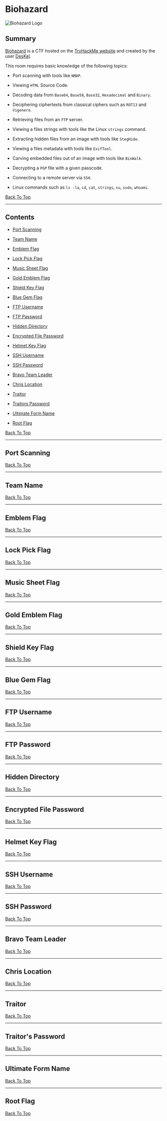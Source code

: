 # Biohazard

![Biohazard Logo](./Image-Assets/biohazard-logo.png "Biohazard Logo")

## Summary

[Biohazard](https://tryhackme.com/room/biohazard "Biohazard CTF On TryHackMe") is a CTF hosted on the [TryHackMe website](https://tryhackme.com/ "TryHackMe Website") and created by the user [DesKel](https://tryhackme.com/p/DesKel "DesKel User Profile On TryHackMe").

This room requires basic knowledge of the following topics:

* Port scanning with tools like ```NMAP```.

* Viewing ```HTML``` Source Code.

* Decoding data from ```Base64```, ```Base58```, ```Base32```, ```Hexadecimal``` and ```Binary```.

* Deciphering ciphertexts from classical ciphers such as ```ROT13``` and ```Vigenere```.

* Retrieving files from an ```FTP``` server.

* Viewing a files strings with tools like the Linux ```strings``` command.

* Extracting hidden files from an image with tools like ```StegHide```.

* Viewing a files metadata with tools like ```ExifTool```.

* Carving embedded files out of an image with tools like ```BinWalk```.

* Decrypting a ```PGP``` file with a given passcode.

* Connecting to a remote server via ```SSH```.

* Linux commands such as ```ls -la```, ```cd```, ```cat```, ```strings```, ```su```, ```sudo```, ```whoami```.

[Back To Top](#biohazard "Jump To Top")

---

## Contents

* [Port Scanning](#port-scanning "Jump To Section")

* [Team Name](#team-name "Jump To Section")

* [Emblem Flag](#emblem-flag "Jump To Section")

* [Lock Pick Flag](#lock-pick-flag "Jump To Section")

* [Music Sheet Flag](#music-sheet-flag "Jump To Section")

* [Gold Emblem Flag](#gold-emblem-flag "Jump To Section")

* [Shield Key Flag](#shield-key-flag "Jump To Section")

* [Blue Gem Flag](#blue-gem-flag "Jump To Section")

* [FTP Username](#ftp-username "Jump To Section")

* [FTP Password](#ftp-password "Jump To Section")

* [Hidden Directory](#hidden-directory "Jump To Section")

* [Encrypted File Password](#encrypted-file-password "Jump To Section")

* [Helmet Key Flag](#helmet-key-flag "Jump To Section")

* [SSH Username](#ssh-username "Jump To Section")

* [SSH Password](#ssh-password "Jump To Section")

* [Bravo Team Leader](#bravo-team-leader "Jump To Section")

* [Chris Location](#chris-location "Jump To Section")

* [Traitor](#traitor "Jump To Section")

* [Traitors Password](#traitors-password "Jump To Section")

* [Ultimate Form Name](#ultimate-form-name "Jump To Section")

* [Root Flag](#root-flag "Jump To Section")

[Back To Top](#biohazard "Jump To Top")

---

## Port Scanning



[Back To Top](#biohazard "Jump To Top")

---
## Team Name



[Back To Top](#biohazard "Jump To Top")

---

## Emblem Flag



[Back To Top](#biohazard "Jump To Top")

---

## Lock Pick Flag



[Back To Top](#biohazard "Jump To Top")

---

## Music Sheet Flag



[Back To Top](#biohazard "Jump To Top")

---

## Gold Emblem Flag



[Back To Top](#biohazard "Jump To Top")

---

## Shield Key Flag



[Back To Top](#biohazard "Jump To Top")

---

## Blue Gem Flag



[Back To Top](#biohazard "Jump To Top")

---

## FTP Username



[Back To Top](#biohazard "Jump To Top")

---

## FTP Password



[Back To Top](#biohazard "Jump To Top")

---

## Hidden Directory



[Back To Top](#biohazard "Jump To Top")

---

## Encrypted File Password



[Back To Top](#biohazard "Jump To Top")

---

## Helmet Key Flag



[Back To Top](#biohazard "Jump To Top")

---

## SSH Username



[Back To Top](#biohazard "Jump To Top")

---

## SSH Password



[Back To Top](#biohazard "Jump To Top")

---

## Bravo Team Leader



[Back To Top](#biohazard "Jump To Top")

---

## Chris Location



[Back To Top](#biohazard "Jump To Top")

---

## Traitor



[Back To Top](#biohazard "Jump To Top")

---

## Traitor's Password



[Back To Top](#biohazard "Jump To Top")

---

## Ultimate Form Name



[Back To Top](#biohazard "Jump To Top")

---

## Root Flag



[Back To Top](#biohazard "Jump To Top")
